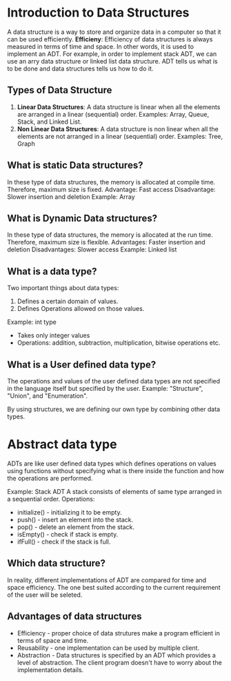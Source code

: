 # Introduction to Data Structures
A data structure is a way to store and organize data in a computer so that it can be used efficiently.
**Efficieny**: Efficiency of data structures is always measured in terms of time and space.
In other words, it is used to implement an ADT.
For example, in order to implement stack ADT, we can use an arry data structure or linked list data structure.
ADT tells us what is to be done and data structures tells us how to do it.

## Types of Data Structure
1. **Linear Data Structures**: A data structure is linear when all the elements are arranged in a linear (sequential) order.
Examples: Array, Queue, Stack, and Linked List.
2. **Non Linear Data Structures**: A data structure is non linear when all the elements are not arranged in a linear (sequential) order.
Examples: Tree, Graph

## What is static Data structures?
In these type of data structures, the memory is allocated at compile time. Therefore, maximum size is fixed.
Advantage: Fast access
Disadvantage: Slower insertion and deletion
Example: Array

## What is Dynamic Data structures?
In these type of data structures, the memory is allocated at the run time. Therefore, maximum size is flexible.
Advantages: Faster insertion and deletion
Disadvantages: Slower access
Example: Linked list

## What is a data type?
Two important things about data types:
1. Defines a certain domain of values.
2. Defines Operations allowed on those values.

Example:
int type
* Takes only integer values
* Operations: addition, subtraction, multiplication, bitwise operations etc.

## What is a User defined data type?
The operations and values of the user defined data types are not specified in the language itself but specified by the user.
Example: "Structure", "Union", and "Enumeration".

By using structures, we are defining our own type by combining other data types.

# Abstract data type
ADTs are like user defined data types which defines operations on values using functions without specifying what is there inside the function and how the operations are performed.

Example: Stack ADT
A stack consists of elements of same type arranged in a sequential order.
Operations:
* initialize() - initializing it to be empty.
* push() - insert an element into the stack.
* pop() - delete an element from the stack.
* isEmpty() - check if stack is empty.
* ifFull() - check if the stack is full.

## Which data structure?
In reality, different implementations of ADT are compared for time and space efficiency. The one best suited according to the current requirement of the user will be seleted.

## Advantages of data structures
* Efficiency - proper choice of data strutures make a program efficient in terms of space and time.
* Reusability - one implementation can be used by multiple client.
* Abstraction - Data structures is specified by an ADT which provides a level of abstraction. The client program doesn't have to worry about the implementation details.
